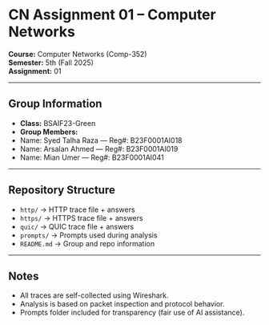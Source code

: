 # CN Assignment 01 – Computer Networks

**Course:** Computer Networks (Comp-352)  
**Semester:** 5th (Fall 2025)  
**Assignment:** 01

---

## Group Information
- **Class:** BSAIF23-Green  
- **Group Members:**
- Name: Syed Talha Raza — Reg#: B23F0001AI018
- Name: Arsalan Ahmed — Reg#: B23F0001AI019 
- Name: Mian Umer — Reg#: B23F0001AI041

---

## Repository Structure
- `http/` → HTTP trace file + answers  
- `https/` → HTTPS trace file + answers  
- `quic/` → QUIC trace file + answers  
- `prompts/` → Prompts used during analysis  
- `README.md` → Group and repo information

---

##  Notes
- All traces are self-collected using Wireshark.  
- Analysis is based on packet inspection and protocol behavior.  
- Prompts folder included for transparency (fair use of AI assistance).

